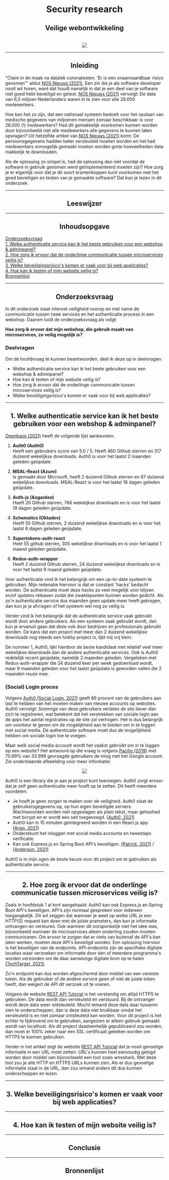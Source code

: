 
<h1 align="center">Security research</h1>
<h2 align="center">Veilige webontwikkeling</h2>
<br>

<div align="center">
    <img src="https://user-images.githubusercontent.com/73841047/146545085-097ff3b8-14cc-4bdc-a700-ed3adbd04616.png">
</div>

<hr>

<h2 align="center">Inleiding</h2>

"Claim in de maak na datalek coronatesten: 'Er is een onaanvaardbaar risico genomen'" aldus [NOS Nieuws (2021)](https://nos.nl/artikel/2408387-claim-in-de-maak-na-datalek-coronatesten-er-is-een-onaanvaardbaar-risico-genomen). Een zin die je als software developer nooit wil horen, want dat houdt namelijk in dat je een deel van je software niet goed hebt beveiligd en getest. [NOS Nieuws (2021)](https://nos.nl/artikel/2408387-claim-in-de-maak-na-datalek-coronatesten-er-is-een-onaanvaardbaar-risico-genomen) vervolgt: De data van 6,5 miljoen Nederlanders waren in te zien voor alle 26.000 medewerkers.

Hoe kan het zo zijn, dat een nationaal systeem bedoelt voor het opslaan van medische gegevens van miljoenen mensen zomaar beschikbaar is voor 26.000 (!) medewerkers? Had dit gemakkelijk voorkomen kunnen worden door bijvoorbeeld niet alle medewerkers alle gegevens te kunnen laten opvragen? Uit hetzelfde artikel van [NOS Nieuws (2021)](https://nos.nl/artikel/2408387-claim-in-de-maak-na-datalek-coronatesten-er-is-een-onaanvaardbaar-risico-genomen) komt: De persoonsgegevens hadden beter versleuteld moeten worden en het had medewerkers onmogelijk gemaakt moeten worden grote hoeveelheden data makkelijk te downloaden.

Als de oplossing zo simpel is, had de oplossing dan niet voordat de software in gebruik genomen werd geïmplementeerd moeten zijn? Hoe zorg je er eigenlijk voor dat je dit soort krantenkoppen kunt voorkomen met het goed beveiligen en testen van je gemaakte software? Dat kun je lezen in dit onderzoek.

<hr>

<h2 align="center">Leeswijzer</h2>

<hr>

<h2 align="center">Inhoudsopgave</h2>

<a href="#onderzoeksvraag">Onderzoeksvraag</a><br>
<a href="#1-authenticatie">1. Welke authenticatie service kan ik het beste gebruiken voor een webshop & adminpanel?</a><br>
<a href="#2-communicatie">2. Hoe zorg ik ervoor dat de onderlinge communicatie tussen microservices veilig is?</a><br>
<a href="#3-risico">3. Welke beveiligingsrisico's komen er vaak voor bij web applicaties?</a><br>
<a href="#4-testen">4. Hoe kan ik testen of mijn website veilig is?</a><br>
<a href="#bron">Bronnenlijst</a>

<hr>

<h2 align="center" id="onderzoeksvraag">Onderzoeksvraag</h2>

In dit onderzoek staat internet veiligheid voorop en met name de communicatie tussen twee services en het authenticatie process in een webshop. Daarom luidt de onderzoeksvraag als volgt:

**Hoe zorg ik ervoor dat mijn webshop, die gebruik maakt van microservices, zo veilig mogelijk is?**

<h3>Deelvragen</h3>

Om de hoofdvraag te kunnen beantwoorden, deel ik deze op in deelvragen:

<ul>
    <li>Welke authenticatie service kan ik het beste gebruiken voor een webshop & adminpanel?</li>
    <li>Hoe kan ik testen of mijn website veilig is?</li>
    <li>Hoe zorg ik ervoor dat de onderlinge communicatie tussen microservices veilig is?</li>
    <li>Welke beveiligingsrisico's komen er vaak voor bij web applicaties?</li>
</ul>

<hr>

<h2 align="center" id="1-authenticatie">1. Welke authenticatie service kan ik het beste gebruiken voor een webshop & adminpanel?</h2>

[Openbase (2021)](https://openbase.com/categories/js/best-react-authentication-libraries) heeft de volgende lijst aanbevolen:

1. **Auth0 (Auth0)** <br>
    Heeft een gebruikers score van 5.0 / 5. Heeft 460 Github sterren en 317 duizend wekelijkse downloads. Auth0 is voor het laatst 2 maanden geleden geüpdate.

2. **MSAL-React (Azure)** <br>
    Is gemaakt door Microsoft, heeft 2 duizend Github sterren en 67 duizend wekelijkse downloads. MSAL-React is voor het laatst 18 dagen geleden geüpdate.

3. **Auth-js (Asgardeo)** <br>
    Heeft 20 Github sterren, 766 wekelijkse downloads en is voor het laatst 19 dagen geleden geüpdate.

4. **Schematics (Oktadev)**<br>
    Heeft 55 Github sterren, 2 duizend wekelijkse downloads en is voor het laatst 9 dagen geleden geüpdate.

5. **Supertokens-auth-react** <br>
    Heet 55 github sterren, 305 wekelijkse downloads en is voor het laatst 1 maand geleden geüpdate.

6. **Redux-auth-wrapper** <br>
    Heeft 2 duizend Github sterren, 24 duizend wekelijkse downloads en is voor het laatst 9 maand geleden geüpdate.

Voor authenticatie vind ik het belangrijk om een up-to-date systeem te gebruiken. Mijn redenatie hiervoor is dat er constant 'hacks' bedacht worden. De authenticatie moet deze hacks zo veel mogelijk voor blijven en/of updates releasen zodat die zwaktepunten kunnen worden gedicht. Als zo'n authenticatie service dus maanden geen update meer heeft gekregen, dan kun je je afvragen of het systeem wel nog zo veilig is. 

Verder vind ik het belangrijk dat de authenticatie service vaak gebruikt wordt door andere gebruikers. Als een systeem vaak gebruikt wordt, dan kun je ervanuit gaan dat deze ook door bedrijven en professionals gebruikt worden. De kans dat een project met meer dan 2 duizend wekelijkse downloads nog steeds een hobby project is, lijkt mij vrij klein. 

De nummer 1, Auth0, lijkt hierdoor de beste kandidaat met relatief veel meer wekelijkse downloads dan de andere authenticatie services. Ook is Auth0 redelelijk recent geüpdate, namelijk 2 maanden geleden. Vergeleken met Redux-auth-wrapper die 24 duizend keer per week gedownload wordt, maar 9 maanden geleden voor het laatst geüpdate is geworden vallen die 2 maanden reuze mee.

### (Social) Login proces

Volgens [Auth0 (Social Login, 2021)](https://auth0.com/learn/social-login/) geeft 86 procent van de gebruikers aan last te hebben van het moeten maken van nieuwe accounts op websites. Auth0 vervolgt: Sommige van deze gebruikers verlaten de site liever dan zich te registreren, wat betekent dat het verstrekken van sociale login aan de apps het aantal registraties op de site zal verhogen. Het is dus belangrijk om voorkeur te geven om de mogelijkheid aan te bieden om in te loggen met social media. De authenticatie software moet dus de mogelijkheid hebben om sociale login toe te voegen.

Maar welk social media account wordt het vaakst gebruikt om in te loggen op een website? Het antwoord op die vraag is volgens [Pacilio (2019)](https://www.indiehackers.com/post/social-login-do-users-prefer-google-twitter-or-facebook-here-is-what-we-ve-learned-on-cruip-com-9e98cc9bbc) met 70.99% van 33.999 gevraagde gebruikers de inlog met het Google account. Zie onderstaande afbeelding voor meer informatie:

<div align="center">
    <img src="https://user-images.githubusercontent.com/73841047/146638086-8c824038-d101-45d5-a854-b04e2a916fac.png">
</div>

Auth0 is een library die je aan je project kunt toevoegen. Auth0 zorgt ervoor dat je zelf geen authenticatie meer hoeft op te zetten. Dit heeft meerdere voordelen:
- Je hoeft je geen zorgen te maken over de veiligheid. Auth0 slaat de gebruikersgegevens op, op hun eigen beveiligde servers. Wachtwoorden worden niet opgeslagen als plain tekst, maar gehashed met bcrypt en er wordt een salt toegevoegd. [(Auth0, 2021)](https://auth0.com/pricing)
- Auth0 kan in 15 minuten geintegreerd worden in een React.js app. [(Arias, 2021)](https://auth0.com/docs/quickstart/spa/react)
- Ondersteunt het inloggen met social media accounts en tweestaps verificatie.
- Kan ook Express.js en Spring Boot API's beveiligen. [(Patrick, 2021)](https://auth0.com/docs/quickstart/backend/nodejs) / [(Anderson, 2021)](https://auth0.com/docs/quickstart/backend/java-spring-security5)

Auth0 is in mijn ogen de beste keuze voor dit project om te gebruiken als authenticatie service.

<hr>

<h2 align="center" id="2-communicatie">2. Hoe zorg ik ervoor dat de onderlinge communicatie tussen microservices veilig is?</h2>

Zoals in hoofdstuk 1 al kort aangehaald: Auth0 kan ook Express.js en Spring Boot API's beveiligen. API's zijn normaal gesproken voor iedereen toegangkelijk. Dit wil zeggen dat wanneer je weet op welke URL je een HTTP(S) request kan doen met de juiste prameters, dan kun je informatie ontvangen en versturen. Ook wanneer dit oorsponkelijk niet het idee was, bijvoorbeeld wanneer de microservices alleen onderling zouden moeten communiceren. Om ervoor te zorgen dat er niets van buitenaf de API's kan laten werken, moeten deze API's beveiligd worden. Een oplossing hiervoor is het beveiligen van de endpoints. API-endpoints zijn de specifieke digitale locaties waar verzoeken om informatie door één of meerdere programma's worden verzonden om de daar aanwezige digitale bron op te halen [(TechTarget, 2021)](https://searchapparchitecture.techtarget.com/definition/API-endpoint).

Zo'n endpoint kan dus worden afgeschermd door middel van een vereiste token. Als de gebruiker of de andere service geen of niet de juiste token heeft, dan weigert de API dit verzoek uit te voeren.

Volgens de website [REST API Tutorial](https://restfulapi.net/security-essentials/) is het verstandig om altijd HTTPS te gebruiken. De data wordt dan versleuteld en verstuurd. Bij de ontvanger wordt deze data weer ontsleuteld. Mocht iemand deze data daar tussenin zien te onderscheppen, dan is deze data niet bruikbaar omdat het versleuteld is en niet zomaar ontsleuteld kan worden. Voor dit project is het echter te tijdrovend om te gebruiken, aangezien er alleen gebruik gemaakt wordt van localhost. Als dit project daadwerkelijk gepubliceerd zou worden, dan moet er 100% zeker naar een SSL certificaat gekeken worden om HTTPS te kunnen gebruiken.

Verder in het artikel zegt de website [REST API Tutorial](https://restfulapi.net/security-essentials/) dat je nooit gevoelige informatie in een URL moet zetten. URL's kunnen heel eenvoudig gelogd worden door middel van bijvoorbeeld een tool zoals wireshark. Met deze tool zou je alle HTTP en HTTPS URLs kunnen zien. Als er dus gevoelige informatie staat in de URL, dan zou iemand anders dit dus kunnen onderscheppen en lezen.

<hr>

<h2 align="center" id="3-risico">3. Welke beveiligingsrisico's komen er vaak voor bij web applicaties?</h2>


<hr>


<h2 align="center" id="4-testen">4. Hoe kan ik testen of mijn website veilig is?</h2>
<hr>

<h2 align="center" id="conclusie">Conclusie</h2>

<hr>

<h2 align="center" id="bron">Bronnenlijst</h2>